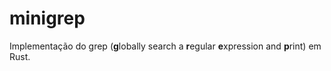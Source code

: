 # minigrep
Implementação do grep (**g**lobally search a **r**egular **e**xpression and **p**rint) em Rust.